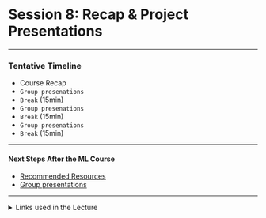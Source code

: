 # Session 8: Recap & Project Presentations

-----

### Tentative Timeline 

- Course Recap
- `Group presenations`
- `Break` (15min) 
- `Group presenations`
- `Break` (15min) 
- `Group presenations`
- `Break` (15min) 

-----

#### Next Steps After the ML Course

- [Recommended Resources](./material/next.md)
- [Group presentations](./material/random.py)



----
<details>
<summary>Links used in the Lecture</summary>

-  https://excalidraw.com/

</details>

